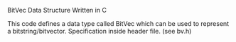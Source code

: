 BitVec Data Structure
Written in C 

This code defines a data type called BitVec which can be used to represent a
bitstring/bitvector. Specification inside header file. (see bv.h)

